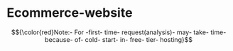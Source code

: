 # Ecommerce-website

$${\color{red}Note:- For -first- time- request(analysis)- may- take- time- because- of- cold- start- in- free- tier- hosting}$$
